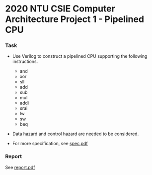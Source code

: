 # 2020 NTU CSIE Computer Architecture Project 1 - Pipelined CPU

### Task
* Use Verilog to construct a pipelined CPU supporting the following instructions.
	+ and
	+ xor
	+ sll
	+ add
	+ sub
	+ mul
	+ addi
	+ srai
	+ lw
	+ sw
	+ beq

* Data hazard and control hazard are needed to be considered.
* For more specification, see <a href="https://github.com/ltf0501/Computer-Architecture-2020-Project-1/blob/master/spec/CA2020_project1_spec.pdf"> spec.pdf </a>

### Report
See <a href="https://github.com/ltf0501/Computer-Architecture-2020-Project-1/blob/master/report.pdf"> report.pdf </a>

